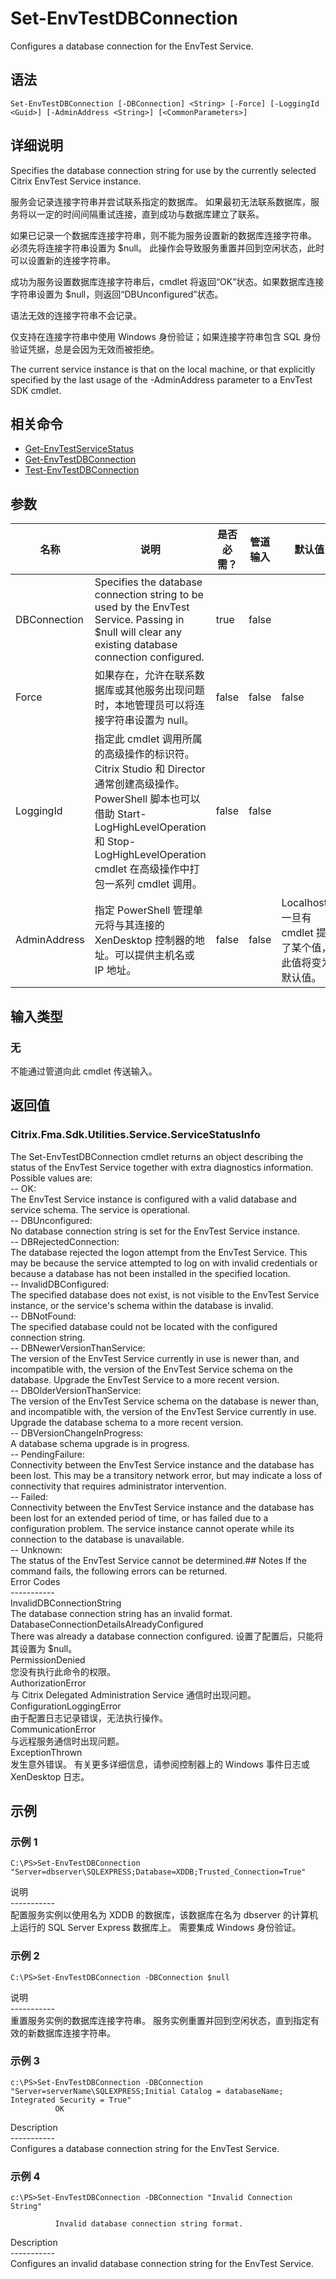 # Set-EnvTestDBConnection

Configures a database connection for the EnvTest Service.

## 语法

    Set-EnvTestDBConnection [-DBConnection] <String> [-Force] [-LoggingId <Guid>] [-AdminAddress <String>] [<CommonParameters>]
    

## 详细说明

Specifies the database connection string for use by the currently selected Citrix EnvTest Service instance.

服务会记录连接字符串并尝试联系指定的数据库。 如果最初无法联系数据库，服务将以一定的时间间隔重试连接，直到成功与数据库建立了联系。

如果已记录一个数据库连接字符串，则不能为服务设置新的数据库连接字符串。 必须先将连接字符串设置为 $null。 此操作会导致服务重置并回到空闲状态，此时可以设置新的连接字符串。

成功为服务设置数据库连接字符串后，cmdlet 将返回“OK”状态。如果数据库连接字符串设置为 $null，则返回“DBUnconfigured”状态。

语法无效的连接字符串不会记录。

仅支持在连接字符串中使用 Windows 身份验证；如果连接字符串包含 SQL 身份验证凭据，总是会因为无效而被拒绝。

The current service instance is that on the local machine, or that explicitly specified by the last usage of the -AdminAddress parameter to a EnvTest SDK cmdlet.

## 相关命令

- [Get-EnvTestServiceStatus](Get-EnvTestServiceStatus.html)
- [Get-EnvTestDBConnection](Get-EnvTestDBConnection.html)
- [Test-EnvTestDBConnection](Test-EnvTestDBConnection.html)

## 参数

| 名称           | 说明                                                                                                                                                                     | 是否必需？ | 管道输入  | 默认值                                   |
| ------------ | ---------------------------------------------------------------------------------------------------------------------------------------------------------------------- | ----- | ----- | ------------------------------------- |
| DBConnection | Specifies the database connection string to be used by the EnvTest Service. Passing in $null will clear any existing database connection configured.                   | true  | false |                                       |
| Force        | 如果存在，允许在联系数据库或其他服务出现问题时，本地管理员可以将连接字符串设置为 null。                                                                                                                         | false | false | false                                 |
| LoggingId    | 指定此 cmdlet 调用所属的高级操作的标识符。 Citrix Studio 和 Director 通常创建高级操作。 PowerShell 脚本也可以借助 Start-LogHighLevelOperation 和 Stop-LogHighLevelOperation cmdlet 在高级操作中打包一系列 cmdlet 调用。 | false | false |                                       |
| AdminAddress | 指定 PowerShell 管理单元将与其连接的 XenDesktop 控制器的地址。可以提供主机名或 IP 地址。                                                                                                             | false | false | Localhost。一旦有 cmdlet 提供了某个值，此值将变为默认值。 |

## 输入类型

### 无

不能通过管道向此 cmdlet 传送输入。

## 返回值

### Citrix.Fma.Sdk.Utilities.Service.ServiceStatusInfo

The Set-EnvTestDBConnection cmdlet returns an object describing the status of the EnvTest Service together with extra diagnostics information. Possible values are:  
-- OK:  
The EnvTest Service instance is configured with a valid database and service schema. The service is operational.  
-- DBUnconfigured:  
No database connection string is set for the EnvTest Service instance.  
-- DBRejectedConnection:  
The database rejected the logon attempt from the EnvTest Service. This may be because the service attempted to log on with invalid credentials or because a database has not been installed in the specified location.  
-- InvalidDBConfigured:  
The specified database does not exist, is not visible to the EnvTest Service instance, or the service's schema within the database is invalid.  
-- DBNotFound:  
The specified database could not be located with the configured connection string.  
-- DBNewerVersionThanService:  
The version of the EnvTest Service currently in use is newer than, and incompatible with, the version of the EnvTest Service schema on the database. Upgrade the EnvTest Service to a more recent version.  
-- DBOlderVersionThanService:  
The version of the EnvTest Service schema on the database is newer than, and incompatible with, the version of the EnvTest Service currently in use. Upgrade the database schema to a more recent version.  
-- DBVersionChangeInProgress:  
A database schema upgrade is in progress.  
-- PendingFailure:  
Connectivity between the EnvTest Service instance and the database has been lost. This may be a transitory network error, but may indicate a loss of connectivity that requires administrator intervention.  
-- Failed:  
Connectivity between the EnvTest Service instance and the database has been lost for an extended period of time, or has failed due to a configuration problem. The service instance cannot operate while its connection to the database is unavailable.  
-- Unknown:  
The status of the EnvTest Service cannot be determined.## Notes If the command fails, the following errors can be returned.  
Error Codes  
\---\---\-----  
InvalidDBConnectionString  
The database connection string has an invalid format.  
DatabaseConnectionDetailsAlreadyConfigured  
There was already a database connection configured. 设置了配置后，只能将其设置为 $null。  
PermissionDenied  
您没有执行此命令的权限。  
AuthorizationError  
与 Citrix Delegated Administration Service 通信时出现问题。  
ConfigurationLoggingError  
由于配置日志记录错误，无法执行操作。  
CommunicationError  
与远程服务通信时出现问题。  
ExceptionThrown  
发生意外错误。 有关更多详细信息，请参阅控制器上的 Windows 事件日志或 XenDesktop 日志。

## 示例

### 示例 1

    C:\PS>Set-EnvTestDBConnection "Server=dbserver\SQLEXPRESS;Database=XDDB;Trusted_Connection=True"
    

说明  
\---\---\-----  
配置服务实例以使用名为 XDDB 的数据库，该数据库在名为 dbserver 的计算机上运行的 SQL Server Express 数据库上。 需要集成 Windows 身份验证。

### 示例 2

    C:\PS>Set-EnvTestDBConnection -DBConnection $null
    

说明  
\---\---\-----  
重置服务实例的数据库连接字符串。 服务实例重置并回到空闲状态，直到指定有效的新数据库连接字符串。

### 示例 3

    c:\PS>Set-EnvTestDBConnection -DBConnection "Server=serverName\SQLEXPRESS;Initial Catalog = databaseName;  Integrated Security = True"
              OK
    

Description  
\---\---\-----  
Configures a database connection string for the EnvTest Service.

### 示例 4

    c:\PS>Set-EnvTestDBConnection -DBConnection "Invalid Connection String"
    
              Invalid database connection string format.
    

Description  
\---\---\-----  
Configures an invalid database connection string for the EnvTest Service.